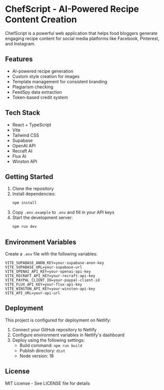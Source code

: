 # ChefScript - AI-Powered Recipe Content Creation

ChefScript is a powerful web application that helps food bloggers generate engaging recipe content for social media platforms like Facebook, Pinterest, and Instagram.

## Features

- AI-powered recipe generation
- Custom style creation for images
- Template management for consistent branding
- Plagiarism checking
- FeedSpy data extraction
- Token-based credit system

## Tech Stack

- React + TypeScript
- Vite
- Tailwind CSS
- Supabase
- OpenAI API
- Recraft AI
- Flux AI
- Winston API

## Getting Started

1. Clone the repository
2. Install dependencies:
   ```bash
   npm install
   ```
3. Copy `.env.example` to `.env` and fill in your API keys
4. Start the development server:
   ```bash
   npm run dev
   ```

## Environment Variables

Create a `.env` file with the following variables:

```env
VITE_SUPABASE_ANON_KEY=your-supabase-anon-key
VITE_SUPABASE_URL=your-supabase-url
VITE_OPENAI_API_KEY=your-openai-api-key
VITE_RECRAFT_API_KEY=your-recraft-api-key
VITE_PAYPAL_CLIENT_ID=your-paypal-client-id
VITE_FLUX_API_KEY=your-flux-api-key
VITE_WINSTON_API_KEY=your-winston-api-key
VITE_API_URL=your-api-url
```

## Deployment

This project is configured for deployment on Netlify:

1. Connect your GitHub repository to Netlify
2. Configure environment variables in Netlify's dashboard
3. Deploy using the following settings:
   - Build command: `npm run build`
   - Publish directory: `dist`
   - Node version: 18

## License

MIT License - See LICENSE file for details